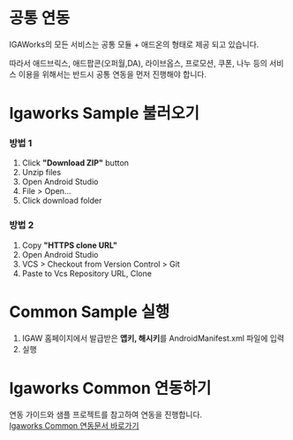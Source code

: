 # 공통 연동
IGAWorks의 모든 서비스는 공통 모듈 + 애드온의 형태로 제공 되고 있습니다.

따라서 애드브릭스, 애드팝콘(오퍼월,DA), 라이브옵스, 프로모션, 쿠폰, 나누 등의 서비스 이용을 위해서는 반드시 공통 연동을 먼저 진행해야 합니다.

# Igaworks Sample 불러오기
### 방법 1
1. Click **"Download ZIP"** button
1. Unzip files
1. Open Android Studio
1. File > Open...
1. Click download folder

### 방법 2
1. Copy **"HTTPS clone URL"**
1. Open Android Studio
1. VCS > Checkout from Version Control > Git
1. Paste to Vcs Repository URL, Clone

# Common Sample 실행
1. IGAW 홈페이지에서 발급받은 **앱키, 해시키**를 AndroidManifest.xml 파일에 입력
1. 실행

# Igaworks Common 연동하기
연동 가이드와 샘플 프로젝트를 참고하여 연동을 진행합니다. </br>
<a href="http://help.igaworks.com/hc/ko/3_3/Content/Article/common_aos" target="_blank">Igaworks Common 연동문서 바로가기</a>

